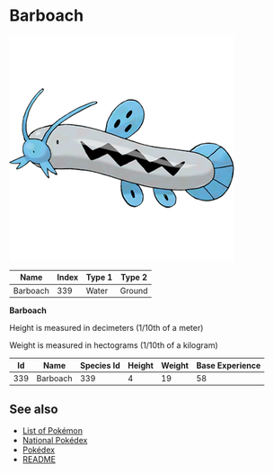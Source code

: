 # Barboach


![Barboach](images/339.png)

| **Name** | **Index** | **Type 1** | **Type 2** |
|----|----|----|----|
| Barboach | 339 | Water | Ground  |

**Barboach** 


Height is measured in decimeters (1/10th of a meter)

Weight is measured in hectograms (1/10th of a kilogram)

| **Id** | **Name** | **Species Id** | **Height** | **Weight** | **Base Experience** |
|--------|----------|----------------|------------|------------|---------------------|
| 339 | Barboach | 339 | 4 | 19 | 58 |


## See also

- [List of Pokémon](../pokemon.md)
- [National Pokédex](../national_pokedex.md)
- [Pokédex](../pokedex.md)
- [README](../README.md)
